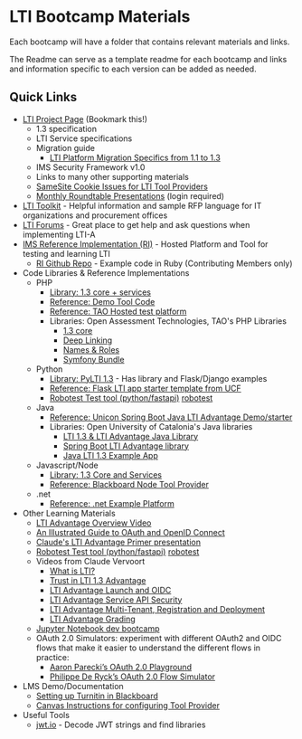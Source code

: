 # LTI Bootcamp Materials

Each bootcamp will have a folder that contains relevant materials and links.

The Readme can serve as a template readme for each bootcamp and links and information specific to each version can be added as needed.

## Quick Links

- [LTI Project Page](https://www.imsglobal.org/activity/learning-tools-interoperability) (Bookmark this!)
  - 1.3 specification
  - LTI Service specifications
  - Migration guide
    -  [LTI Platform Migration Specifics from 1.1 to 1.3](https://www.imsglobal.org/lti-platform-migration-specifics)
  - IMS Security Framework v1.0
  - Links to many other supporting materials
  - [ SameSite Cookie Issues for LTI Tool Providers](https://www.imsglobal.org/samesite-cookie-issues-lti-tool-providers)
  - [Monthly Roundtable Presentations](https://www.imsglobal.org/forum/learning-tools-interoperability/181286) (login required)
- [LTI Toolkit](https://www.imsglobal.org/lti/toolkit) - Helpful information and sample RFP language for IT organizations and procurement offices
- [LTI Forums](https://www.imsglobal.org/forums/learning-tools-and-content-alliance/learning-tools-interoperability) - Great place to get help and ask questions when implementing LTI-A
- [IMS Reference Implementation (RI)](https://lti-ri.imsglobal.org/) - Hosted Platform and Tool for testing and learning LTI
  - [RI Github Repo](https://github.com/IMSGlobal/lti-reference-implementation) - Example code in Ruby (Contributing Members only)
- Code Libraries & Reference Implementations
  - PHP
    - [Library: 1.3 core + services](https://github.com/IMSGlobal/lti-1-3-php-library)
    - [Reference: Demo Tool Code](https://github.com/IMSGlobal/lti-1-3-php-example-tool)
    - [Reference: TAO Hosted test platform](https://lti.showcase.gcp.taocloud.org/platform/message/launch/deep-linking)
    - Libraries: Open Assessment Technologies, TAO's PHP Libraries
      - [1.3 core](https://github.com/oat-sa/lib-lti1p3-core)
      - [Deep Linking](https://github.com/oat-sa/lib-lti1p3-deep-linking)
      - [Names & Roles](https://github.com/oat-sa/lib-lti1p3-nrps)
      - [Symfony Bundle](https://github.com/oat-sa/bundle-lti1p3)
  - Python
    - [Library: PyLTI 1.3](https://github.com/dmitry-viskov/pylti1.3) - Has library and Flask/Django examples
    - [Reference: Flask LTI app starter template from UCF](https://github.com/ucfopen/lti-13-template-flask)
    - [Robotest Test tool (python/fastapi)](https://github.com/claudevervoort/ltiautotest) [robotest](https://robotest.theedtech.dev)
  - Java
    - [Reference: Unicon Spring Boot Java LTI Advantage Demo/starter](https://github.com/Unicon/tool13demo)
    - Libraries: Open University of Catalonia's Java libraries
      - [LTI 1.3 & LTI Advantage Java Library](https://github.com/UOC/java-lti-1.3)
      - [Spring Boot LTI Advantage library](https://github.com/UOC/spring-boot-lti-advantage)
      - [Java LTI 1.3 Example App](https://github.com/UOC/java-lti-1.3-provider-example)
  - Javascript/Node
    - [Library: 1.3 Core and Services](https://github.com/Cvmcosta/ltijs)
    - [Reference: Blackboard Node Tool Provider](https://github.com/blackboard/BBDN-LTI-Tool-Provider-Node)
  - .net
    - [Reference: .net Example Platform](https://github.com/andyfmiller/LtiAdvantagePlatform)
- Other Learning Materials
  - [LTI Advantage Overview Video](https://www.youtube.com/watch?v=BjtoMk-1KcY)
  - [An Illustrated Guide to OAuth and OpenID Connect](https://developer.okta.com/blog/2019/10/21/illustrated-guide-to-oauth-and-oidc)
  - [Claude's LTI Advantage Primer presentation](https://docs.google.com/presentation/d/1uvqbPiPJoeSPOP_OrXWCOuS_D5snlSl0GP5uWQhOm98/edit?usp=sharing)
  - [Robotest Test tool (python/fastapi)](https://github.com/claudevervoort/ltiautotest) [robotest](https://robotest.theedtech.dev)
  - Videos from Claude Vervoort
    - [What is LTI?](https://www.youtube.com/watch?v=f_6pWiQpg5s)
    - [Trust in LTI 1.3 Advantage](https://www.youtube.com/watch?v=bWMVneE7vqI)
    - [LTI Advantage Launch and OIDC](https://www.youtube.com/watch?v=g3y4vwtP6vQ)
    - [LTI Advantage Service API Security](https://www.youtube.com/watch?v=PavmOAiMUzg)
    - [LTI Advantage Multi-Tenant, Registration and Deployment](https://www.youtube.com/watch?v=xD95AlNxnog)
    - [LTI Advantage Grading](https://youtu.be/XXzjuDQYsO4)
  - [Jupyter Notebook dev bootcamp](https://ltibootcamp.theedtech.dev/)
  - OAuth 2.0 Simulators: experiment with different OAuth2 and OIDC flows that make it easier to understand the different flows in practice:
    - [Aaron Parecki’s OAuth 2.0 Playground](https://oauth.com/playground/)
    - [Philippe De Ryck’s OAuth 2.0 Flow Simulator](https://pragmaticwebsecurity.com/articles/oauthoidc/oauth-flow-simulator.html)
- LMS Demo/Documentation
  - [Setting up Turnitin in Blackboard](https://www.youtube.com/watch?v=qzw7Y061SP8)
  - [Canvas Instructions for configuring Tool Provider](https://community.canvaslms.com/docs/DOC-16729-42141110178)
- Useful Tools
  - [jwt.io](jwt.io) - Decode JWT strings and find libraries
